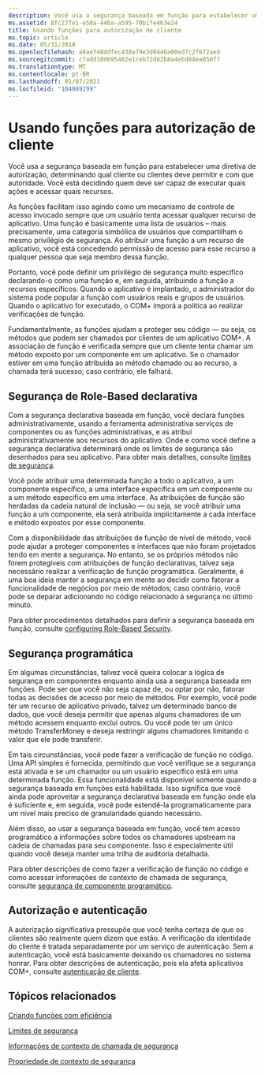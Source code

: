 ```yaml
---
description: Você usa a segurança baseada em função para estabelecer uma diretiva de autorização, determinando qual cliente ou clientes deve permitir e com que autoridade. Você está decidindo quem deve ser capaz de executar quais ações e acessar quais recursos.
ms.assetid: 8fc27fe1-e50a-44ba-a595-70b1fe463e24
title: Usando funções para autorização de cliente
ms.topic: article
ms.date: 05/31/2018
ms.openlocfilehash: a8ae748ddfec438a79e3d0440a00ed7c2f672aed
ms.sourcegitcommit: c7add10d695482e1ceb72d62b8a4ebd84ea050f7
ms.translationtype: MT
ms.contentlocale: pt-BR
ms.lasthandoff: 01/07/2021
ms.locfileid: "104089299"
---
```

# <a name="using-roles-for-client-authorization"></a>Usando funções para autorização de cliente

Você usa a segurança baseada em função para estabelecer uma diretiva de autorização, determinando qual cliente ou clientes deve permitir e com que autoridade. Você está decidindo quem deve ser capaz de executar quais ações e acessar quais recursos.

As funções facilitam isso agindo como um mecanismo de controle de acesso invocado sempre que um usuário tenta acessar qualquer recurso de aplicativo. Uma função é basicamente uma lista de usuários – mais precisamente, uma categoria simbólica de usuários que compartilham o mesmo privilégio de segurança. Ao atribuir uma função a um recurso de aplicativo, você está concedendo permissão de acesso para esse recurso a qualquer pessoa que seja membro dessa função.

Portanto, você pode definir um privilégio de segurança muito específico declarando-o como uma função e, em seguida, atribuindo a função a recursos específicos. Quando o aplicativo é implantado, o administrador do sistema pode popular a função com usuários reais e grupos de usuários. Quando o aplicativo for executado, o COM+ imporá a política ao realizar verificações de função.

Fundamentalmente, as funções ajudam a proteger seu código — ou seja, os métodos que podem ser chamados por clientes de um aplicativo COM+. A associação de função é verificada sempre que um cliente tenta chamar um método exposto por um componente em um aplicativo. Se o chamador estiver em uma função atribuída ao método chamado ou ao recurso, a chamada terá sucesso; caso contrário, ele falhará.

## <a name="declarative-role-based-security"></a>Segurança de Role-Based declarativa

Com a segurança declarativa baseada em função, você declara funções administrativamente, usando a ferramenta administrativa serviços de componentes ou as funções administrativas, e as atribui administrativamente aos recursos do aplicativo. Onde e como você define a segurança declarativa determinará onde os limites de segurança são desenhados para seu aplicativo. Para obter mais detalhes, consulte [limites de segurança](security-boundaries.md).

Você pode atribuir uma determinada função a todo o aplicativo, a um componente específico, a uma interface específica em um componente ou a um método específico em uma interface. As atribuições de função são herdadas da cadeia natural de inclusão — ou seja, se você atribuir uma função a um componente, ela será atribuída implicitamente a cada interface e método expostos por esse componente.

Com a disponibilidade das atribuições de função de nível de método, você pode ajudar a proteger componentes e interfaces que não foram projetados tendo em mente a segurança. No entanto, se os próprios métodos não forem protegíveis com atribuições de função declarativas, talvez seja necessário realizar a verificação de função programática. Geralmente, é uma boa ideia manter a segurança em mente ao decidir como fatorar a funcionalidade de negócios por meio de métodos; caso contrário, você pode se deparar adicionando no código relacionado à segurança no último minuto.

Para obter procedimentos detalhados para definir a segurança baseada em função, consulte [configuring Role-Based Security](configuring-role-based-security.md).

## <a name="programmatic-security"></a>Segurança programática

Em algumas circunstâncias, talvez você queira colocar a lógica de segurança em componentes enquanto ainda usa a segurança baseada em funções. Pode ser que você não seja capaz de, ou optar por não, fatorar todas as decisões de acesso por meio de métodos. Por exemplo, você pode ter um recurso de aplicativo privado, talvez um determinado banco de dados, que você deseja permitir que apenas alguns chamadores de um método acessem enquanto exclui outros. Ou você pode ter um único método TransferMoney e deseja restringir alguns chamadores limitando o valor que ele pode transferir.

Em tais circunstâncias, você pode fazer a verificação de função no código. Uma API simples é fornecida, permitindo que você verifique se a segurança está ativada e se um chamador ou um usuário específico está em uma determinada função. Essa funcionalidade está disponível somente quando a segurança baseada em funções está habilitada. Isso significa que você ainda pode aproveitar a segurança declarativa baseada em função onde ela é suficiente e, em seguida, você pode estendê-la programaticamente para um nível mais preciso de granularidade quando necessário.

Além disso, ao usar a segurança baseada em função, você tem acesso programático a informações sobre todos os chamadores upstream na cadeia de chamadas para seu componente. Isso é especialmente útil quando você deseja manter uma trilha de auditoria detalhada.

Para obter descrições de como fazer a verificação de função no código e como acessar informações de contexto de chamada de segurança, consulte [segurança de componente programático](programmatic-component-security.md).

## <a name="authorization-and-authentication"></a>Autorização e autenticação

A autorização significativa pressupõe que você tenha certeza de que os clientes são realmente quem dizem que estão. A verificação da identidade do cliente é tratada separadamente por um serviço de autenticação. Sem a autenticação, você está basicamente deixando os chamadores no sistema honrar. Para obter descrições de autenticação, pois ela afeta aplicativos COM+, consulte [autenticação de cliente](client-authentication.md).

## <a name="related-topics"></a>Tópicos relacionados

<dl> <dt>

[Criando funções com eficiência](designing-roles-effectively.md)
</dt> <dt>

[Limites de segurança](security-boundaries.md)
</dt> <dt>

[Informações de contexto de chamada de segurança](security-call-context-information.md)
</dt> <dt>

[Propriedade de contexto de segurança](security-context-property.md)
</dt> </dl>

 

 




